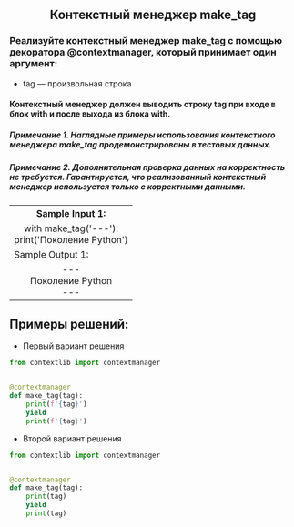 <h2 style="text-align:center">Контекстный менеджер make_tag</h2>



### Реализуйте контекстный менеджер make_tag с помощью декоратора @contextmanager, который принимает один аргумент:
* tag — произвольная строка
#### Контекстный менеджер должен выводить строку tag при входе в блок with и после выхода из блока with.


##### Примечание 1. Наглядные примеры использования контекстного менеджера make_tag продемонстрированы в тестовых данных.
##### Примечание 2. Дополнительная проверка данных на корректность не требуется. Гарантируется, что реализованный контекстный менеджер используется только с корректными данными.

<table align="center">
  <tbody>
    <tr>
      <th>Sample Input 1: </th>
    </tr>
    <tr>
      <td align="center">with make_tag('---'):<br>
                            print('Поколение Python')<br></td>
    </tr>
    <tr>
      <td>Sample Output 1:</td>
      </tr>
    <tr>
      <td align="center">
                        ---<br>
                        Поколение Python<br>
                        ---<br>
      </td>
    </tr>
  </tbody>
</table>



## Примеры решений:
* Первый вариант решения
```python
from contextlib import contextmanager


@contextmanager
def make_tag(tag):
    print(f'{tag}')
    yield
    print(f'{tag}')
```
* Второй вариант решения

```python
from contextlib import contextmanager


@contextmanager
def make_tag(tag):
    print(tag)
    yield
    print(tag)
```


